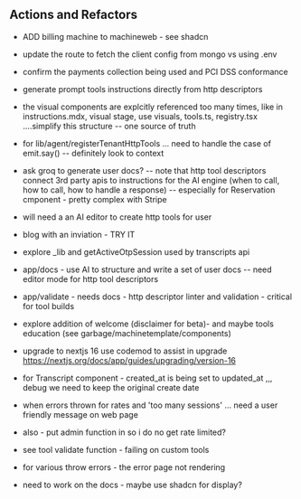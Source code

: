 ## Actions and Refactors
- ADD billing machine to machineweb - see shadcn
- update the route to fetch the client config from mongo vs using .env
- confirm the payments collection being used and PCI DSS conformance

- generate prompt tools instructions directly from http descriptors
- the visual components are explcitly referenced too many times, like in instructions.mdx,
visual stage, use visuals, tools.ts, registry.tsx ....simplify this structure -- one source of truth

- for lib/agent/registerTenantHttpTools ... need to handle the case of emit.say()
-- definitely look to context 

- ask groq to generate user docs?
-- note that http tool descriptors connect 3rd party apis to instructions for the AI engine (when to call, how to call, how to handle a response)
-- especially for Reservation cmponent - pretty complex with Stripe

- will need a an AI editor to create http tools for user

- blog with an inviation - TRY IT

- explore _lib and getActiveOtpSession used by transcripts api

- app/docs - use AI to structure and write a set of user docs -- need editor mode for http tool descriptors

- app/validate - needs docs - http descriptor linter and validation - critical for tool builds

- explore addition of welcome (disclaimer for beta)- and maybe tools education (see garbage/machinetemplate/components)

- upgrade to nextjs 16 use codemod to assist in upgrade
https://nextjs.org/docs/app/guides/upgrading/version-16

- for Transcript component - created_at is being set to updated_at ,,, debug we need to keep the original create date

- when errors thrown for rates and 'too many sessions' ... need a user friendly message on web page

- also - put admin function in so i do no get rate limited?

- see tool validate function - failing on custom tools

- for various throw errors - the error page not rendering

- need to work on the docs - maybe use shadcn for display?
